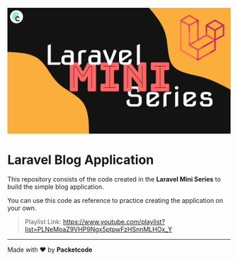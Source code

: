 ![](laravel-mini-series.jpg)

# Laravel Blog Application

This repository consists of the code created in the **Laravel Mini Series** to build the simple blog application.

You can use this code as reference to practice creating the application on your own.


> Playlist Link:
<https://www.youtube.com/playlist?list=PLNeMoaZ9VHP9Ngx5ptpwFzHSnnMLHOx_Y>

---

Made with ❤️ by **Packetcode**